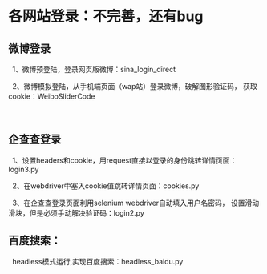 # 各网站登录：不完善，还有bug
## 微博登录
   1、微博预登陆，登录网页版微博：sina_login_direct
   
   2、微博模拟登陆，从手机端页面（wap站）登录微博，破解图形验证码，
      获取cookie：WeiboSliderCode
      
   
## 企查查登录
   1、设置headers和cookie，用request直接以登录的身份跳转详情页面：login3.py
   
   2、在webdriver中塞入cookie值跳转详情页面：cookies.py
   
   3、在企查查登录页面利用selenium webdriver自动填入用户名密码，
      设置滑动滑块，但是必须手动解决验证码：login2.py
      
 ## 百度搜索：
   headless模式运行,实现百度搜索：headless_baidu.py
